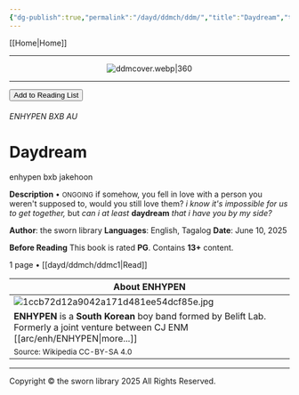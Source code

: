 ```yaml
---
{"dg-publish":true,"permalink":"/dayd/ddmch/ddm/","title":"Daydream","tags":["book"]}
---
```


[[Home\|Home]]

***

<div style="text-align:center;">

![ddmcover.webp|360](/img/user/dayd/ddmstor/ddmcover.webp)

</div>

***
<button id="library-toggle" class="squared-button" onclick="toggleLibrary()">Add to Reading List</button>

###### ENHYPEN BXB AU
# Daydream
<div class="fake-button-container">
  <span class="fake-button">enhypen</span>
  <span class="fake-button">bxb</span>
  <span class="fake-button">jakehoon</span>
</div>

**Description** • <small>ONGOING</small>
if somehow, you fell in love with a person you weren't supposed to, would you still love them? *i know it's impossible for us to get together,* but *can i at least* **daydream** *that i have you by my side?*

**Author**: the sworn library
**Languages**: English, Tagalog
**Date**: June 10, 2025

**Before Reading**
This book is rated **PG**.
Contains **13+** content.

1 page • [[dayd/ddmch/ddmc1\|Read]]

| About ENHYPEN                                                                                                                 |
| ----------------------------------------------------------------------------------------------------------------------------- |
| ![1ccb72d12a9042a171d481ee54dcf85e.jpg](/img/user/b%20storage/a%20storage/1ccb72d12a9042a171d481ee54dcf85e.jpg)                                                                                     |
| **ENHYPEN** is a **South Korean** boy band formed by Belift Lab. Formerly a joint venture between CJ ENM [[arc/enh/ENHYPEN\|more...]] |
| <small>Source: Wikipedia CC-BY-SA 4.0</small>                                                                                 |

***
Copyright © the sworn library 2025
All Rights Reserved.

<script src="https://starryxoxo.github.io/treeajmgar/src/helpers/user/scripts/list.js"></script> 
<script src="https://starryxoxo.github.io/treeajmgar/src/helpers/user/scripts/ffunction.js"></script>